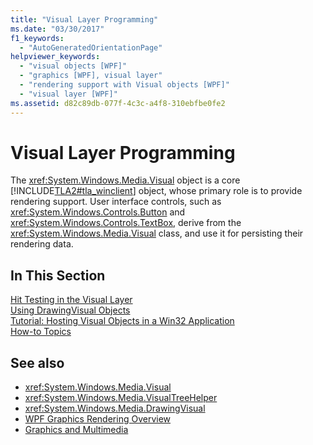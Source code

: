 ```yaml
---
title: "Visual Layer Programming"
ms.date: "03/30/2017"
f1_keywords: 
  - "AutoGeneratedOrientationPage"
helpviewer_keywords: 
  - "visual objects [WPF]"
  - "graphics [WPF], visual layer"
  - "rendering support with Visual objects [WPF]"
  - "visual layer [WPF]"
ms.assetid: d82c89db-077f-4c3c-a4f8-310ebfbe0fe2
---
```

# Visual Layer Programming
The <xref:System.Windows.Media.Visual> object is a core [!INCLUDE[TLA2#tla_winclient](../../../../includes/tla2sharptla-winclient-md.md)] object, whose primary role is to provide rendering support. User interface controls, such as <xref:System.Windows.Controls.Button> and <xref:System.Windows.Controls.TextBox>, derive from the <xref:System.Windows.Media.Visual> class, and use it for persisting their rendering data.  
  
## In This Section  
 [Hit Testing in the Visual Layer](../../../../docs/framework/wpf/graphics-multimedia/hit-testing-in-the-visual-layer.md)  
 [Using DrawingVisual Objects](../../../../docs/framework/wpf/graphics-multimedia/using-drawingvisual-objects.md)  
 [Tutorial: Hosting Visual Objects in a Win32 Application](../../../../docs/framework/wpf/graphics-multimedia/tutorial-hosting-visual-objects-in-a-win32-application.md)  
 [How-to Topics](../../../../docs/framework/wpf/graphics-multimedia/visual-layer-programming-how-to-topics.md)  
  
## See also
- <xref:System.Windows.Media.Visual>
- <xref:System.Windows.Media.VisualTreeHelper>
- <xref:System.Windows.Media.DrawingVisual>
- [WPF Graphics Rendering Overview](../../../../docs/framework/wpf/graphics-multimedia/wpf-graphics-rendering-overview.md)
- [Graphics and Multimedia](../../../../docs/framework/wpf/graphics-multimedia/index.md)
